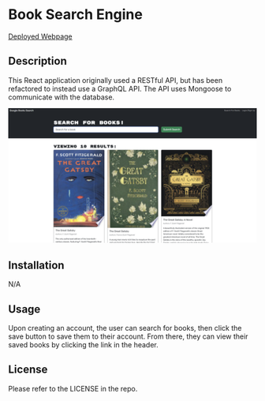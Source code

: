 # Book Search Engine
[Deployed Webpage](https://book-search-mern-siu8.onrender.com/)

## Description
This React application originally used a RESTful API, but has been refactored to instead use a GraphQL API. The API uses Mongoose to communicate with the database.

![Screenshot of Program](<./client/src/assets/Screenie.png>)

## Installation
N/A

## Usage
Upon creating an account, the user can search for books, then click the save button to save them to their account. From there, they can view their saved books by clicking the link in the header.

## License
Please refer to the LICENSE in the repo.
